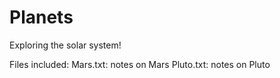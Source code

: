 # Planets
Exploring the solar system!

Files included: 
Mars.txt: notes on Mars
Pluto.txt: notes on Pluto
